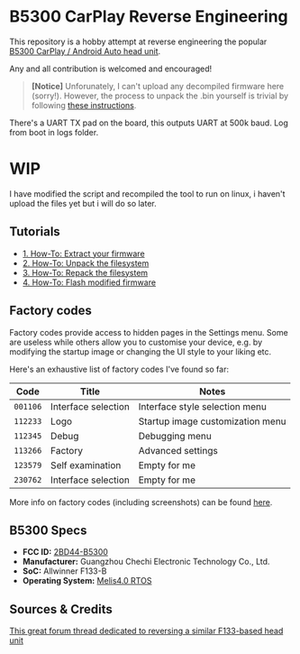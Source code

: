 # B5300 CarPlay Reverse Engineering

This repository is a hobby attempt at reverse engineering the popular [B5300 CarPlay / Android Auto head unit](https://www.aliexpress.us/item/3256806677605382.html).

Any and all contribution is welcomed and encouraged!

> **[Notice]** Unforunately, I can't upload any decompiled firmware here (sorry!). However, the process to unpack the .bin yourself is trivial by following [these instructions](docs/2-unpacking-firmware.md).

There's a UART TX pad on the board, this outputs UART at 500k baud. Log from boot in logs folder.

# WIP

I have modified the script and recompiled the tool to run on linux, i haven't upload the files yet but i will do so later.

## Tutorials

- [1. How-To: Extract your firmware](docs/1-extracting-firmware.md)
- [2. How-To: Unpack the filesystem](docs/2-unpacking-firmware.md)
- [3. How-To: Repack the filesystem](docs/3-repacking-firmware.md)
- [4. How-To: Flash modified firmware](docs/4-flashing-firmware.md)

## Factory codes

Factory codes provide access to hidden pages in the Settings menu. Some are useless while others allow you to customise your device, e.g. by modifying the startup image or changing the UI style to your liking etc.

Here's an exhaustive list of factory codes I've found so far:

| Code     | Title               | Notes                            |
| -------- | ------------------- | -------------------------------- |
| `001106` | Interface selection | Interface style selection menu   |
| `112233` | Logo                | Startup image customization menu |
| `112345` | Debug               | Debugging menu                   |
| `113266` | Factory             | Advanced settings                |
| `123579` | Self examination    | Empty for me                     |
| `230762` | Interface selection | Empty for me                     |

More info on factory codes (including screenshots) can be found [here](docs/factory-codes.md).

## B5300 Specs

- **FCC ID:** [2BD44-B5300](https://fccid.io/2BD44-B5300)
- **Manufacturer:** Guangzhou Chechi Electronic Technology Co., Ltd.
- **SoC:** Allwinner F133-B
- **Operating System:** [Melis4.0 RTOS](https://github.com/usr-sse2/lindenis-v833-RTOS-melis-4.0)

## Sources & Credits

[This great forum thread dedicated to reversing a similar F133-based head unit](https://4pda.to/forum/index.php?showtopic=1059544)
